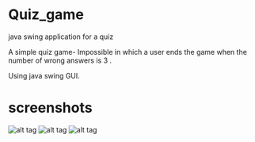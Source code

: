 Quiz_game
=========
java swing application for a quiz 

A simple quiz game- Impossible in which a user ends the game when the number of wrong answers is 3 . 

Using java swing GUI.

screenshots
===========

![alt tag](https://github.com/gauthamzz/Quiz_game/blob/master/game%20(1).PNG)
![alt tag](https://github.com/gauthamzz/Quiz_game/blob/master/end%20(1).PNG)
![alt tag](https://github.com/gauthamzz/Quiz_game/blob/master/login%20(1).PNG)
